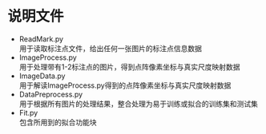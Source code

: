 # 说明文件
- ReadMark.py  
用于读取标注点文件，给出任何一张图片的标注点信息数据
- ImageProcess.py  
用于处理带有1-2标注点的图片，得到点阵像素坐标与真实尺度映射数据
- ImageData.py  
用于解读ImageProcess.py得到的点阵像素坐标与真实尺度映射数据
- DataPreprocess.py  
用于根据所有图片的处理结果，整合处理为易于训练或拟合的训练集和测试集
- Fit.py  
包含所用到的拟合功能块
